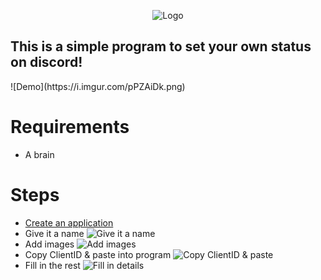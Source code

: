 <p align="center">
  <img src="https://i.imgur.com/V1nlR1e.png" title="Logo">
</p>

<p align="center">
  <h2>This is a simple program to set your own status on discord!</h2>
</p>
![Demo](https://i.imgur.com/pPZAiDk.png)

# Requirements
- A brain

# Steps
- [Create an application](https://discord.com/developers/applications)
- Give it a name
![Give it a name](https://i.imgur.com/xD2b1tU.png)
- Add images
![Add images](https://i.imgur.com/2bILbCG.png)
- Copy ClientID & paste into program
![Copy ClientID & paste](https://i.imgur.com/MXckkyp.png)
- Fill in the rest
![Fill in details](https://i.imgur.com/CzrIQVI.png)
